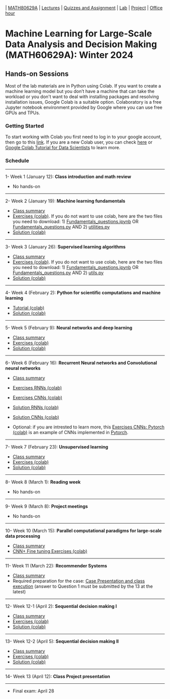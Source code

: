 | [MATH80629A](main.md) | [Lectures](lectures.md) | [Quizzes and Assignment](homework.md) | [Lab](lab.md) | [Project](project.md) | [Office hour](office_hr.md)
# Machine Learning for Large-Scale Data Analysis and Decision Making (MATH60629A): Winter 2024

## Hands-on Sessions

Most of the lab materials are in Python using Colab. 
If you want to create a machine learning model but you don’t have a machine that can take the workload or you don't want to deal with installing packages and resolving installation issues, Google Colab is a suitable option. Colaboratory is a free Jupyter notebook environment provided by Google where you can use free GPUs and TPUs.

### Getting Started
To start working with Colab you first need to log in to your google account, then go to this [link](https://colab.research.google.com).
If you are a new Colab user, you can check [here](https://colab.research.google.com/notebooks/intro.ipynb?utm_source=scs-index#scrollTo=GJBs_flRovLc) or [Google Colab Tutorial for Data Scientists](https://www.datacamp.com/tutorial/tutorial-google-colab-for-data-scientists) to learn more.

### Schedule 
___
1- Week 1 (January 12): **Class introduction and math review** 
* No hands-on

___
2- Week 2 (January 19): **Machine learning fundamentals** 
- [Class summary](http://www.cs.toronto.edu/~lcharlin/courses/60629/slides_ml-fundamentals_summary.pdf)
- [Exercises (colab)](https://colab.research.google.com/github/lcharlin/80-629/blob/master/week2-Fundamentals/Fundamentals_questions.ipynb). If you do not want to use colab, here are the two files you need to download: 1) [Fundamentals_questions.ipynb](https://raw.githubusercontent.com/lcharlin/80-629/master/week2-Fundamentals/Fundamentals_questions.ipynb) OR [Fundamentals_questions.py](https://raw.githubusercontent.com/lcharlin/80-629/master/week2-Fundamentals/Fundamentals_questions.py) AND 2) [utilities.py](https://raw.githubusercontent.com/lcharlin/80-629/master/week2-Fundamentals/utilities.py)
- [Solution (colab)](https://colab.research.google.com/github/lcharlin/80-629/blob/master/week2-Fundamentals/Fundamentals_answers.ipynb)

___
3- Week 3 (January 26): **Supervised learning algorithms** 
- [Class summary](http://www.cs.toronto.edu/~lcharlin/courses/60629/slides_supervised_summary.pdf)
- [Exercises (colab)](https://colab.research.google.com/github/lcharlin/80-629/blob/master/week3-Supervised/Supervised_questions.ipynb). If you do not want to use colab, here are the two files you need to download: 1) [Fundamentals_questions.ipynb](https://raw.githubusercontent.com/lcharlin/80-629/master/week3-Supervised/Supervised_questions.ipynb) OR [Fundamentals_questions.py](https://raw.githubusercontent.com/lcharlin/80-629/master/week3-Supervised/Supervised_questions.py) AND 2) [utils.py](https://raw.githubusercontent.com/lcharlin/80-629/master/week3-Supervised/utils.py)
- [Solution (colab)](https://colab.research.google.com/github/lcharlin/80-629/blob/master/week3-Supervised/Supervised_answers.ipynb)

___

4- Week 4 (February 2): **Python for scientific computations and machine learning** 
- [Tutorial (colab)](https://colab.research.google.com/github/lcharlin/80-629/blob/master/week4-PracticalSession/Introduction_to_ML.ipynb)
- [Solution (colab)](https://colab.research.google.com/github/lcharlin/80-629/blob/master/week4-PracticalSession/Introduction_to_ML_Solutions.ipynb)

___
5- Week 5 (February 9): **Neural networks and deep learning** 
- [Class summary](http://www.cs.toronto.edu/~lcharlin/courses/60629/slides_nn_summary.pdf)
- [Exercises (colab)](https://colab.research.google.com/github/lcharlin/80-629/blob/master/week5-NeuralNetworks/Neural_Networks_questions.ipynb)
- [Solution (colab)](https://colab.research.google.com/github/lcharlin/80-629/blob/master/week5-NeuralNetworks/Neural_Networks_answers.ipynb)

___
6- Week 6 (February 16): **Recurrent Neural networks and Convolutional neural networks** 
- [Class summary](http://www.cs.toronto.edu/~lcharlin/courses/60629/slides_rnn-cnn.pdf)
- [Exercises RNNs (colab)](https://colab.research.google.com/github/lcharlin/80-629/blob/master/week6-RNNs%2BCNNs/RNNs_Questions.ipynb)
- [Exercises CNNs (colab)](https://colab.research.google.com/github/lcharlin/80-629/blob/master/week6-RNNs%2BCNNs/CNNs_Questions.ipynb)
- [Solution RNNs (colab)](https://colab.research.google.com/github/lcharlin/80-629/blob/master/week6-RNNs%2BCNNs/RNNs_Answers.ipynb)
- [Solution CNNs (colab)](https://colab.research.google.com/github/lcharlin/80-629/blob/master/week6-RNNs%2BCNNs/CNNs_Answers.ipynb)

- Optional: if you are intrested to learn more, this [Exercises CNNs: Pytorch (colab)](https://towardsdatascience.com/pytorch-basics-how-to-train-your-neural-net-intro-to-cnn-26a14c2ea29) is an example of CNNs implemented in [Pytorch](https://pytorch.org/). 

___
7- Week 7 (February 23): **Unsupervised learning** 
- [Class summary](http://www.cs.toronto.edu/~lcharlin/courses/60629/slides_unsupervised.pdf)
- [Exercises (colab)](https://colab.research.google.com/github/lcharlin/80-629/blob/master/week7-Unsupervised/Unsupervised_questions.ipynb)
- [Solution (colab)](https://colab.research.google.com/github/lcharlin/80-629/blob/master/week7-Unsupervised/Unsupervised_answers.ipynb)

___
8- Week 8 (March 1): **Reading week**
* No hands-on

___
9- Week 9 (March 8): **Project meetings**
* No hands-on

___
10- Week 10 (March 15): **Parallel computational paradigms for large-scale data processing**
- [Class summary](http://www.cs.toronto.edu/~lcharlin/courses/60629/slides_largeScale.pdf)
- [CNN+ Fine tuning Exercises (colab)](https://colab.research.google.com/drive/1MhJp0QeEWZgT-H1pCP6dYqfa0C3YGlLL?usp=sharing)

___
11- Week 11 (March 22): **Recommender Systems** 
- [Class summary](http://www.cs.toronto.edu/~lcharlin/courses/60629/case_Decathlon-diapos.pdf)
- Required preparation for the case: [Case Presentation and class execution](http://www.cs.toronto.edu/~lcharlin/courses/60629/case_Decathlon-preparation.pdf) (answer to Question 1 must be submitted by the 13 at the latest)

___
12- Week 12-1 (April 2): **Sequential decision making I** 
- [Class summary](http://www.cs.toronto.edu/~lcharlin/courses/60629/slides_rl.pdf)
- [Exercises (colab)](https://colab.research.google.com/github/lcharlin/80-629/blob/master/week12-MDPs/value_and_policy_iteration_question.ipynb)
- [Solution (colab)](https://colab.research.google.com/github/lcharlin/80-629/blob/master/week12-MDPs/value_and_policy_iteration_solution.ipynb)

___
13- Week 12-2 (April 5): **Sequential decision making II** 
- [Class summary](http://www.cs.toronto.edu/~lcharlin/courses/60629/slides_rl2.pdf)
- [Exercises (colab)](https://colab.research.google.com/github/lcharlin/80-629/blob/master/week13-RL/Monte_Carlo_Question.ipynb)
- [Solution (colab)](https://colab.research.google.com/github/lcharlin/80-629/blob/master/week13-RL/Monte_Carlo_Solution.ipynb)

___
14- Week 13 (April 12): **Class Project presentation**

___
* Final exam: April 28
